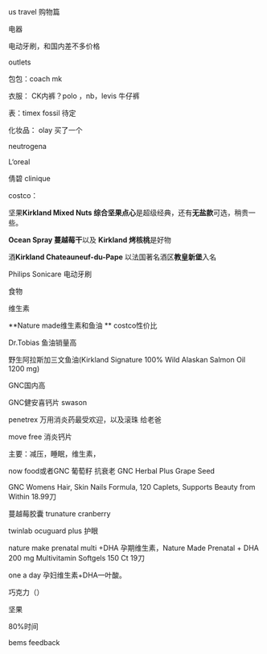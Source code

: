 us travel 购物篇



电器

电动牙刷，和国内差不多价格



outlets

包包：coach mk



衣服： CK内裤？polo ，nb，levis 牛仔裤



表：timex fossil 待定



化妆品： olay 买了一个

neutrogena

L‘oreal

倩碧 clinique



costco：

坚果**Kirkland Mixed Nuts 综合坚果点心**是超级经典，还有**无盐款**可选，稍贵一些。

**Ocean Spray 蔓越莓干**以及 **Kirkland 烤核桃**是好物

酒**Kirkland Chateauneuf-du-Pape** 以法国著名酒区**教皇新堡**入名

Philips Sonicare 电动牙刷



食物

维生素

**Nature made维生素和鱼油 ** costco性价比

Dr.Tobias 鱼油销量高

野生阿拉斯加三文鱼油(Kirkland Signature 100% Wild Alaskan Salmon Oil 1200 mg)



GNC国内高

GNC健安喜钙片 swason

penetrex 万用消炎药最受欢迎，以及滚珠 给老爸

move free 消炎钙片



主要：减压，睡眠，维生素，

now food或者GNC 葡萄籽 抗衰老 GNC Herbal Plus Grape Seed

GNC Womens Hair, Skin Nails Formula, 120 Caplets, Supports Beauty from Within 18.99刀

蔓越莓胶囊 trunature cranberry

twinlab ocuguard plus 护眼

nature make prenatal multi +DHA 孕期维生素，Nature Made Prenatal + DHA 200 mg Multivitamin Softgels 150 Ct 19刀

one a day 孕妇维生素+DHA—叶酸。

巧克力（）

坚果











80%时间



bems feedback